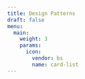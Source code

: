 ```yaml
---
title: Design Patterns
draft: false
menu:
  main:
    weight: 3
    params:
      icon:
        vendor: bs
        name: card-list
---
```

